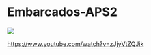 # Embarcados-APS2

<img src="https://imgur.com/c69i1vo">

https://www.youtube.com/watch?v=zJjyVtZQJik
